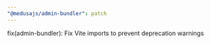 ```yaml
---
"@medusajs/admin-bundler": patch
---
```


fix(admin-bundler): Fix Vite imports to prevent deprecation warnings
